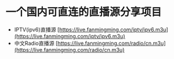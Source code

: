 # 一个国内可直连的直播源分享项目
- IPTV(ipv6)直播源 [https://live.fanmingming.com/iptv/ipv6.m3u](https://live.fanmingming.com/iptv/ipv6.m3u)
- 中文Radio直播源 [https://live.fanmingming.com/radio/cn.m3u](https://live.fanmingming.com/radio/cn.m3u)
